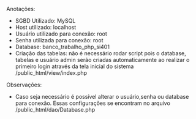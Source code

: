 
Anotações: 
- SGBD Utilizado: MySQL
- Host utilizado: localhost
- Usuário utilizado para conexão: root
- Senha utilizada para conexão: root
- Database: banco_trabalho_php_si401
- Criação das tabelas: não é necessário rodar script pois o database, tabelas e usuário admin serão criadas automaticamente ao realizar o primeiro login através da tela inicial do sistema /public_html/view/index.php

Observações:
- Caso seja necessário é possível alterar o usuário,senha ou database para conexão. Essas configurações se encontram no arquivo /public_html/dao/Database.php

